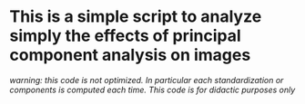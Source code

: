 # This is a simple script to analyze simply the effects of principal component analysis on images

_warning: this code is not optimized. In particular each standardization or components is computed each time. This code is for didactic purposes only_
